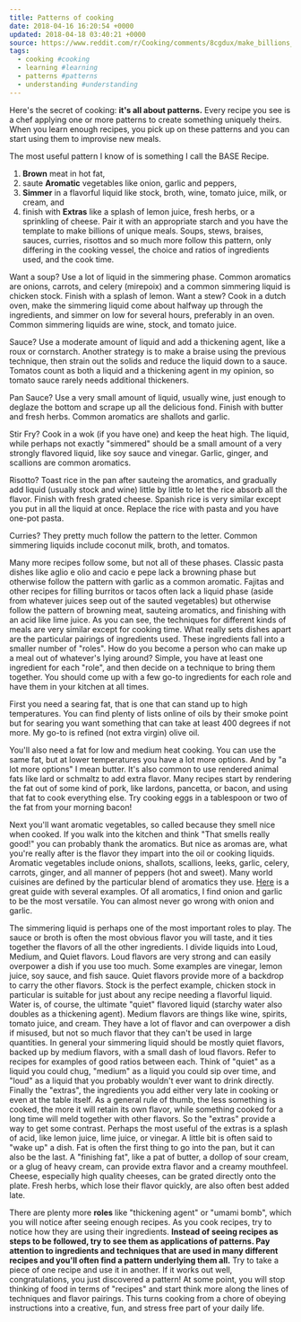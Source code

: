 ```yaml
---
title: Patterns of cooking
date: 2018-04-16 16:20:54 +0000
updated: 2018-04-18 03:40:21 +0000
source: https://www.reddit.com/r/Cooking/comments/8cgdux/make_billions_of_unique_meals_with_the_base_recipe/?utm_source=reddit-android
tags:
  - cooking #cooking
  - learning #learning
  - patterns #patterns
  - understanding #understanding
---
```

Here's the secret of cooking: __it's all about patterns.__ Every recipe you see is a chef applying one or more patterns to create something uniquely theirs. When you learn enough recipes, you pick up on these patterns and you can start using them to improvise new meals.  

The most useful pattern I know of is something I call the BASE Recipe.1.  __Brown__ meat in hot fat,
2.  saute __Aromatic__ vegetables like onion, garlic and peppers,
3.  __Simmer__ in a flavorful liquid like stock, broth, wine, tomato juice, milk, or cream, and
4.  finish with __Extras__ like a splash of lemon juice, fresh herbs, or a sprinkling of cheese.
Pair it with an appropriate starch and you have the template to make billions of unique meals. Soups, stews, braises, sauces, curries, risottos and so much more follow this pattern, only differing in the cooking vessel, the choice and ratios of ingredients used, and the cook time.
Want a soup? Use a lot of liquid in the simmering phase. Common aromatics are onions, carrots, and celery (mirepoix) and a common simmering liquid is chicken stock. Finish with a splash of lemon.Want a stew? Cook in a dutch oven, make the simmering liquid come about halfway up through the ingredients, and simmer on low for several hours, preferably in an oven. Common simmering liquids are wine, stock, and tomato juice.
Sauce? Use a moderate amount of liquid and add a thickening agent, like a roux or cornstarch. Another strategy is to make a braise using the previous technique, then strain out the solids and reduce the liquid down to a sauce. Tomatos count as both a liquid and a thickening agent in my opinion, so tomato sauce rarely needs additional thickeners.
Pan Sauce? Use a very small amount of liquid, usually wine, just enough to deglaze the bottom and scrape up all the delicious fond. Finish with butter and fresh herbs. Common aromatics are shallots and garlic.
Stir Fry? Cook in a wok (if you have one) and keep the heat high. The liquid, while perhaps not exactly "simmered" should be a small amount of a very strongly flavored liquid, like soy sauce and vinegar. Garlic, ginger, and scallions are common aromatics.
Risotto? Toast rice in the pan after sauteing the aromatics, and gradually add liquid (usually stock and wine) little by little to let the rice absorb all the flavor. Finish with fresh grated cheese. Spanish rice is very similar except you put in all the liquid at once. Replace the rice with pasta and you have one-pot pasta.
Curries? They pretty much follow the pattern to the letter. Common simmering liquids include coconut milk, broth, and tomatos.
Many more recipes follow some, but not all of these phases. Classic pasta dishes like aglio e olio and cacio e pepe lack a browning phase but otherwise follow the pattern with garlic as a common aromatic. Fajitas and other recipes for filling burritos or tacos often lack a liquid phase (aside from whatever juices seep out of the sauted vegetables) but otherwise follow the pattern of browning meat, sauteing aromatics, and finishing with an acid like lime juice.As you can see, the techniques for different kinds of meals are very similar except for cooking time. What really sets dishes apart are the particular pairings of ingredients used. These ingredients fall into a smaller number of "roles". How do you become a person who can make up a meal out of whatever's lying around? Simple, you have at least one ingredient for each "role", and then decide on a technique to bring them together. You should come up with a few go-to ingredients for each role and have them in your kitchen at all times.
First you need a searing fat, that is one that can stand up to high temperatures. You can find plenty of lists online of oils by their smoke point but for searing you want something that can take at least 400 degrees if not more. My go-to is refined (not extra virgin) olive oil.
You'll also need a fat for low and medium heat cooking. You can use the same fat, but at lower temperatures you have a lot more options. And by "a lot more options" I mean butter. It's also common to use rendered animal fats like lard or schmaltz to add extra flavor. Many recipes start by rendering the fat out of some kind of pork, like lardons, pancetta, or bacon, and using that fat to cook everything else. Try cooking eggs in a tablespoon or two of the fat from your morning bacon!
Next you'll want aromatic vegetables, so called because they smell nice when cooked. If you walk into the kitchen and think "That smells really good!" you can probably thank the aromatics. But nice as aromas are, what you're really after is the flavor they impart into the oil or cooking liquids. Aromatic vegetables include onions, shallots, scallions, leeks, garlic, celery, carrots, ginger, and all manner of peppers (hot and sweet). Many world cuisines are defined by the particular blend of aromatics they use. [Here][1] is a great guide with several examples. Of all aromatics, I find onion and garlic to be the most versatile. You can almost never go wrong with onion and garlic.
The simmering liquid is perhaps one of the most important roles to play. The sauce or broth is often the most obvious flavor you will taste, and it ties together the flavors of all the other ingredients. I divide liquids into Loud, Medium, and Quiet flavors. Loud flavors are very strong and can easily overpower a dish if you use too much. Some examples are vinegar, lemon juice, soy sauce, and fish sauce. Quiet flavors provide more of a backdrop to carry the other flavors. Stock is the perfect example, chicken stock in particular is suitable for just about any recipe needing a flavorful liquid. Water is, of course, the ultimate "quiet" flavored liquid (starchy water also doubles as a thickening agent). Medium flavors are things like wine, spirits, tomato juice, and cream. They have a lot of flavor and can overpower a dish if misused, but not so much flavor that they can't be used in large quantities. In general your simmering liquid should be mostly quiet flavors, backed up by medium flavors, with a small dash of loud flavors. Refer to recipes for examples of good ratios between each. Think of "quiet" as a liquid you could chug, "medium" as a liquid you could sip over time, and "loud" as a liquid that you probably wouldn't ever want to drink directly.Finally the "extras", the ingredients you add either very late in cooking or even at the table itself. As a general rule of thumb, the less something is cooked, the more it will retain its own flavor, while something cooked for a long time will meld together with other flavors. So the "extras" provide a way to get some contrast. Perhaps the most useful of the extras is a splash of acid, like lemon juice, lime juice, or vinegar. A little bit is often said to "wake up" a dish. Fat is often the first thing to go into the pan, but it can also be the last. A "finishing fat", like a pat of butter, a dollop of sour cream, or a glug of heavy cream, can provide extra flavor and a creamy mouthfeel. Cheese, especially high quality cheeses, can be grated directly onto the plate. Fresh herbs, which lose their flavor quickly, are also often best added late.
There are plenty more __roles__ like "thickening agent" or "umami bomb", which you will notice after seeing enough recipes. As you cook recipes, try to notice how they are using their ingredients. __Instead of seeing recipes as steps to be followed, try to see them as applications of patterns. Pay attention to ingredients and techniques that are used in many different recipes and you'll often find a pattern underlying them all.__ Try to take a piece of one recipe and use it in another. If it works out well, congratulations, you just discovered a pattern! At some point, you will stop thinking of food in terms of "recipes" and start think more along the lines of techniques and flavor pairings. This turns cooking from a chore of obeying instructions into a creative, fun, and stress free part of your daily life.
[1]: https://www.cooksmarts.com/cooking-lessons/creating-flavor/aromatics/#guide-to-aromatics